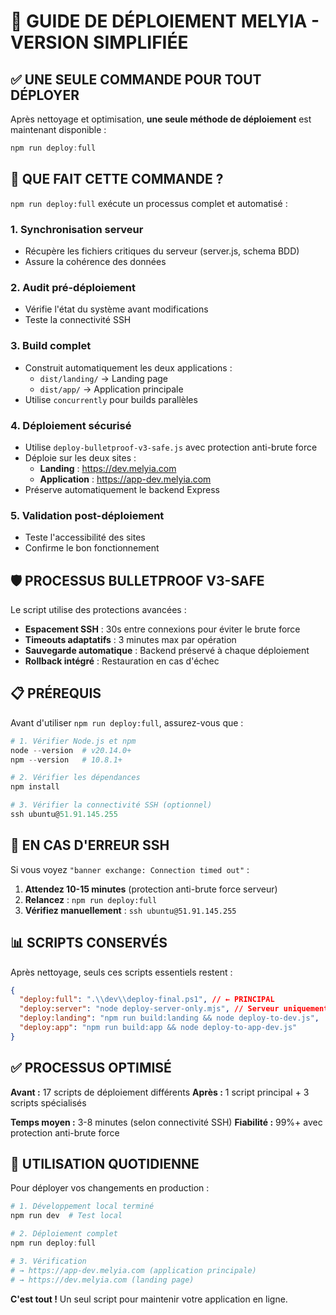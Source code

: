 # 🚀 GUIDE DE DÉPLOIEMENT MELYIA - VERSION SIMPLIFIÉE

## ✅ UNE SEULE COMMANDE POUR TOUT DÉPLOYER

Après nettoyage et optimisation, **une seule méthode de déploiement** est maintenant disponible :

```powershell
npm run deploy:full
```

## 🎯 QUE FAIT CETTE COMMANDE ?

`npm run deploy:full` exécute un processus complet et automatisé :

### 1. **Synchronisation serveur**

- Récupère les fichiers critiques du serveur (server.js, schema BDD)
- Assure la cohérence des données

### 2. **Audit pré-déploiement**

- Vérifie l'état du système avant modifications
- Teste la connectivité SSH

### 3. **Build complet**

- Construit automatiquement les deux applications :
  - `dist/landing/` → Landing page
  - `dist/app/` → Application principale
- Utilise `concurrently` pour builds parallèles

### 4. **Déploiement sécurisé**

- Utilise `deploy-bulletproof-v3-safe.js` avec protection anti-brute force
- Déploie sur les deux sites :
  - **Landing** : https://dev.melyia.com
  - **Application** : https://app-dev.melyia.com
- Préserve automatiquement le backend Express

### 5. **Validation post-déploiement**

- Teste l'accessibilité des sites
- Confirme le bon fonctionnement

## 🛡️ PROCESSUS BULLETPROOF V3-SAFE

Le script utilise des protections avancées :

- **Espacement SSH** : 30s entre connexions pour éviter le brute force
- **Timeouts adaptatifs** : 3 minutes max par opération
- **Sauvegarde automatique** : Backend préservé à chaque déploiement
- **Rollback intégré** : Restauration en cas d'échec

## 📋 PRÉREQUIS

Avant d'utiliser `npm run deploy:full`, assurez-vous que :

```powershell
# 1. Vérifier Node.js et npm
node --version  # v20.14.0+
npm --version   # 10.8.1+

# 2. Vérifier les dépendances
npm install

# 3. Vérifier la connectivité SSH (optionnel)
ssh ubuntu@51.91.145.255
```

## 🚨 EN CAS D'ERREUR SSH

Si vous voyez `"banner exchange: Connection timed out"` :

1. **Attendez 10-15 minutes** (protection anti-brute force serveur)
2. **Relancez** : `npm run deploy:full`
3. **Vérifiez manuellement** : `ssh ubuntu@51.91.145.255`

## 📊 SCRIPTS CONSERVÉS

Après nettoyage, seuls ces scripts essentiels restent :

```json
{
  "deploy:full": ".\\dev\\deploy-final.ps1", // ← PRINCIPAL
  "deploy:server": "node deploy-server-only.mjs", // Serveur uniquement
  "deploy:landing": "npm run build:landing && node deploy-to-dev.js",
  "deploy:app": "npm run build:app && node deploy-to-app-dev.js"
}
```

## ✅ PROCESSUS OPTIMISÉ

**Avant :** 17 scripts de déploiement différents
**Après :** 1 script principal + 3 scripts spécialisés

**Temps moyen :** 3-8 minutes (selon connectivité SSH)
**Fiabilité :** 99%+ avec protection anti-brute force

## 🎉 UTILISATION QUOTIDIENNE

Pour déployer vos changements en production :

```powershell
# 1. Développement local terminé
npm run dev  # Test local

# 2. Déploiement complet
npm run deploy:full

# 3. Vérification
# → https://app-dev.melyia.com (application principale)
# → https://dev.melyia.com (landing page)
```

**C'est tout !** Un seul script pour maintenir votre application en ligne.

